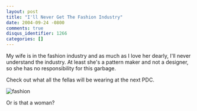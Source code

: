 ```yaml
---
layout: post
title: "I'll Never Get The Fashion Industry"
date: 2004-09-24 -0800
comments: true
disqus_identifier: 1266
categories: []
---
```

My wife is in the fashion industry and as much as I love her dearly,
I'll never understand the industry. At least she's a pattern maker and
not a designer, so she has no responsibility for this garbage.

Check out what all the fellas will be wearing at the next PDC.

![fashion](/images/highfashion.jpg)

Or is that a woman?

